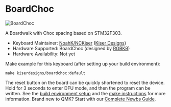 # BoardChoc

![BoardChoc](https://i.imgur.com/xQDymh1.jpeg)

A Boardwalk with Choc spacing based on STM32F303.

* Keyboard Maintainer:  [NoahK/NCKiser](https://github.com/NCKiser) ([Kiser Designs](https://kiserdesigns.com))
* Hardware Supported: BoardChoc (designed by [RGBKB](https://github.com/rgbkb))
* Hardware Availability: Not yet

Make example for this keyboard (after setting up your build environment):

    make kiserdesigns/boardchoc:default

The reset button on the board can be quickly shortened to reset the device. Hold for 3 seconds to enter DFU mode, and then the program can be written.
See the [build environment setup](https://docs.qmk.fm/#/getting_started_build_tools) and the [make instructions](https://docs.qmk.fm/#/getting_started_make_guide) for more information. Brand new to QMK? Start with our [Complete Newbs Guide](https://docs.qmk.fm/#/newbs).
